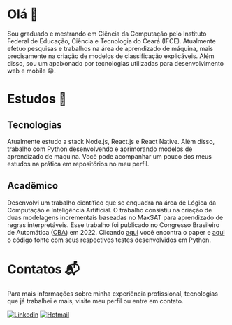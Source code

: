 # Olá  :wave:
Sou graduado e mestrando em Ciência da Computação pelo Instituto Federal de Educação, Ciência e Tecnologia do Ceará (IFCE). Atualmente efetuo pesquisas e trabalhos na área de aprendizado de máquina, mais precisamente na criação de modelos de classificação explicáveis. Além disso, sou um apaixonado por tecnologias utilizadas para desenvolvimento web e mobile 😁.

# Estudos :book:
## Tecnologias
Atualmente estudo a stack Node.js, React.js e React Native. Além disso, trabalho com Python desenvolvendo e aprimorando modelos de aprendizado de máquina. Você pode acompanhar um pouco dos meus estudos na prática em repositórios no meu perfil.

## Acadêmico
Desenvolvi um trabalho científico que se enquadra na área de Lógica da Computação e Inteligência Artificial. O trabalho consistiu na criação de duas modelagens incrementais baseadas no MaxSAT para aprendizado de regras interpretáveis. Esse trabalho foi publicado no Congresso Brasileiro de Automática ([CBA](https://www.sba.org.br/cba2022/)) em 2022. Clicando [aqui](https://www.sba.org.br/cba2022/wp-content/uploads/artigos_cba2022/paper_7856.pdf) você encontra o paper e [aqui](https://github.com/cacajr/Abordagens-Para-Aprendizado-de-Regras-de-Classificacao-Interpretavel) o código fonte com seus respectivos testes desenvolvidos em Python.

# Contatos :mailbox_with_mail:
Para mais informações sobre minha experiência profissional, tecnologias que já trabalhei e mais, visite meu perfil ou entre em contato.

[![Linkedin](https://img.shields.io/badge/-Carlos%20Júnior-0077b5?style=flat&logo=Linkedin&logoColor=white&link=https://https://www.linkedin.com/in/carlos-j%C3%BAnior-b6318a193/)](https://www.linkedin.com/in/carlos-j%C3%BAnior-b6318a193/) [![Hotmail](https://img.shields.io/badge/-realcarlos7@hotmail.com-0078d4?style=flat&logo=Microsoft%20Outlook&logoColor=white&link=mailto:realcarlos7@hotmail.com)](mailto:realcarlos7@hotmail.com)
